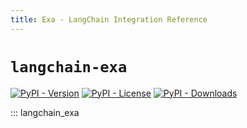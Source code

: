 ```yaml
---
title: Exa - LangChain Integration Reference
---
```


# `langchain-exa`

[![PyPI - Version](https://img.shields.io/pypi/v/langchain-exa?label=%20)](https://pypi.org/project/langchain-exa/#history)
[![PyPI - License](https://img.shields.io/pypi/l/langchain-exa)](https://opensource.org/licenses/MIT)
[![PyPI - Downloads](https://img.shields.io/pepy/dt/langchain-exa)](https://pypistats.org/packages/langchain-exa)

::: langchain_exa
